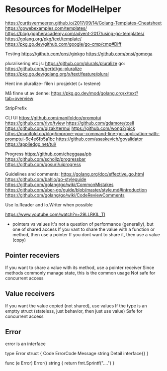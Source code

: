 # Resources for ModelHelper

https://curtisvermeeren.github.io/2017/09/14/Golang-Templates-Cheatsheet
https://gowebexamples.com/templates/
https://blog.gopheracademy.com/advent-2017/using-go-templates/
https://golang.org/pkg/text/template/
https://pkg.go.dev/github.com/google/go-cmp/cmp#Diff

Testing
https://github.com/onsi/ginkgo
https://github.com/onsi/gomega


pluralisering etc
js: https://github.com/plurals/pluralize
go: https://github.com/gertd/go-pluralize
https://pkg.go.dev/golang.org/x/text/feature/plural

Hent inn pluralize- filen i prosjektet (+ testene)

Må finne ut av denne: https://pkg.go.dev/mod/golang.org/x/text?tab=overview

StripPrefix

CLI UI
https://github.com/manifoldco/promptui
https://github.com/rivo/tview
https://github.com/gdamore/tcell
https://github.com/gizak/termui
https://github.com/wong2/pick
https://manifold.co/blog/improve-your-command-line-go-application-with-promptui-6c4e6fb5a1bc
https://github.com/asaskevich/govalidator
https://appliedgo.net/tui/


Progress
https://github.com/cheggaaa/pb
https://github.com/schollz/progressbar
https://github.com/gosuri/uiprogress

Guidelines and comments:
https://golang.org/doc/effective_go.html
https://github.com/bahlo/go-styleguide
https://github.com/golang/go/wiki/CommonMistakes
https://github.com/uber-go/guide/blob/master/style.md#introduction
https://github.com/golang/go/wiki/CodeReviewComments

Use Io.Reader and Io.Writer when possible

https://www.youtube.com/watch?v=29LLRKIL_TI

- pointers vs values
It's not a question of performance (generally), but one of shared access
If you vant to share the value with a function or method, then use a pointer
If you dont want to share it, then use a value (copy)

## Pointer receviers

If you want to share a value with its method, use a pointer receiver
Since methods commonly manage state, this is the common usage
Not safe for concurrent access

## Value receivers
If you want the value copied (not shared), use values
If the type is an emptty struct (stateless, just behavior, then just use value)
Safe for concurrent access

## Error
error is an interface

type Error struct {
    Code ErrorCode
    Message string
    Detail interface{}
}

func (e Error) Error() string {
    return fmt.Sprintf("....")
}